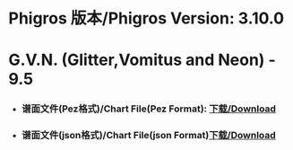 
# Phigros 版本/Phigros Version:  3.10.0

# __G.V.N. (Glitter,Vomitus and Neon) - 9.5__

- ### __谱面文件(Pez格式)/Chart File(Pez Format):  [下载/Download](https://github.com/Po6647A/WebAssests/releases/download/3.10.0/0)__

- ### __谱面文件(json格式)/Chart File(json Format)[下载/Download](https://github.com/Po6647A/WebAssests/releases/download/3.10.0/288.json)__

